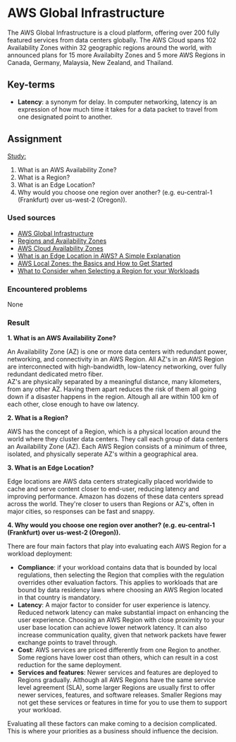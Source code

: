 # AWS Global Infrastructure
The AWS Global Infrastructure is a cloud platform, offering over 200 fully featured services from data centers globally. The AWS Cloud spans 102 Availability Zones within 32 geographic regions around the world, with announced plans for 15 more Availabilty Zones and 5 more AWS Regions in Canada, Germany, Malaysia, New Zealand, and Thailand.

## Key-terms
- **Latency**: a synonym for delay. In computer networking, latency is an expression of how much time it takes for a data packet to travel from one designated point to another.

## Assignment
<ins>Study:</ins>
1. What is an AWS Availability Zone?
2. What is a Region?
3. What is an Edge Location?
4. Why would you choose one region over another? (e.g. eu-central-1 (Frankfurt) over us-west-2 (Oregon)).

### Used sources
- [AWS Global Infrastructure](https://aws.amazon.com/about-aws/global-infrastructure/)
- [Regions and Availability Zones](https://aws.amazon.com/about-aws/global-infrastructure/regions_az/?p=ngi&loc=2)
- [AWS Cloud Availability Zones](https://www.w3schools.com/aws/aws_cloudessentials_awsavailabilityzones.php)
- [What is an Edge Location in AWS? A Simple Explanation](https://www.lastweekinaws.com/blog/what-is-an-edge-location-in-aws-a-simple-explanation/)
- [AWS Local Zones: the Basics and How to Get Started](https://cloudian.com/guides/hybrid-it/aws-local-zones-the-basics-and-how-to-get-started/)
- [What to Consider when Selecting a Region for your Workloads](https://aws.amazon.com/blogs/architecture/what-to-consider-when-selecting-a-region-for-your-workloads/)

### Encountered problems
None

### Result
**1. What is an AWS Availability Zone?**  

An Availability Zone (AZ) is one or more data centers with redundant power, networking, and connectivity in an AWS Region. All AZ's in an AWS Region are interconnected with high-bandwidth, low-latency networking, over fully redundant dedicated metro fiber.  
AZ's are physically separated by a meaningful distance, many kilometers, from any other AZ. Having them apart reduces the risk of them all going down if a disaster happens in the region. Altough all are within 100 km of each other, close enough to have ow latency.

**2. What is a Region?**

AWS has the concept of a Region, which is a physical location around the world where they cluster data centers. They call each group of data centers an Availability Zone (AZ). Each AWS Region consists of a minimum of three, isolated, and physically seperate AZ's within a geographical area.

**3. What is an Edge Location?**

Edge locations are AWS data centers strategically placed worldwide to cache and serve content closer to end-user, reducing latency and improving performance. Amazon has dozens of these data centers spread across the world. They're closer to users than Regions or AZ's, often in major cities, so responses can be fast and snappy. 

**4. Why would you choose one region over another? (e.g. eu-central-1 (Frankfurt) over us-west-2 (Oregon)).**

There are four main factors that play into evaluating each AWS Region for a workload deployment:
- **Compliance**: if your workload contains data that is bounded by local regulations, then selecting the Region that complies with the regulation overrides other evaluation factors. This applies to workloads that are bound by data residency laws where choosing an AWS Region located in that country is mandatory.
- **Latency**: A major factor to consider for user experience is latency. Reduced network latency can make substantial impact on enhancing the user experience. Choosing an AWS Region with close proximity to your user base location can achieve lower network latency. It can also increase communication quality, given that network packets have fewer exchange points to travel through.
- **Cost**: AWS services are priced differently from one Region to another. Some regions have lower cost than others, which can result in a cost reduction for the same deployment.
- **Services and features**: Newer services and features are deployed to Regions gradually. Although all AWS Regions have the same service level agreement (SLA), some larger Regions are usually first to offer newer services, features, and software releases. Smaller Regions may not get these services or features in time for you to use them to support your workload.

Evaluating all these factors can make coming to a decision complicated. This is where your priorities as a business should influence the decision.